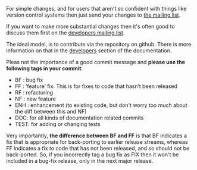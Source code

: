 For simple changes, and for users that aren't so confident with things like version control systems then just send your changes to [the mailing list](http://groups.google.com/group/psychopy-users).

If you want to make more substantial changes then it's often good to discuss them first on the [developers mailing list](http://groups.google.com/group/psychopy-dev). 

The ideal model, is to contribute via the repository on github. There is more information on that in the [developers](https://github.com/psychopy/psychopy/blob/master/docs/source/developers/developers.rst) section of the documentation.

Pleas not the importance of a good commit message and **please use the following tags in your commit**:

  - BF : bug fix
  - FF : ‘feature’ fix. This is for fixes to code that hasn’t been released
  - RF : refactoring
  - NF : new feature
  - ENH : enhancement (to existing code, but don't worry too much about the diff between this and NF)
  - DOC: for all kinds of documentation related commits
  - TEST: for adding or changing tests

Very importantly, **the difference between BF and FF** is that BF indicates a fix that is appropriate for back-porting to earlier release streams, whereas FF indicates a fix to code that has not been released, and so should not be back-ported. So, if you incorrectly tag a bug fix as FIX then it won't be included in a bug-fix release, only in the next major release.
